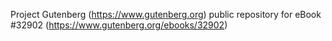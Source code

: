 Project Gutenberg (https://www.gutenberg.org) public repository for eBook #32902 (https://www.gutenberg.org/ebooks/32902)
